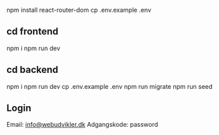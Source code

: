 <!-- # Frontend
Her kan du placere filerne til din frontend -->

npm install react-router-dom
cp .env.example .env


## cd frontend
npm i
npm run dev

## cd backend
npm i
npm run dev
cp .env.example .env
npm run migrate
npm run seed

## Login
Email: info@webudvikler.dk
Adgangskode: password

